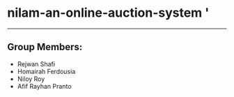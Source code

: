 # nilam-an-online-auction-system '

---
## Group Members:
 - Rejwan Shafi
 - Homairah Ferdousia
 - Niloy Roy
 - Afif Rayhan Pranto
 